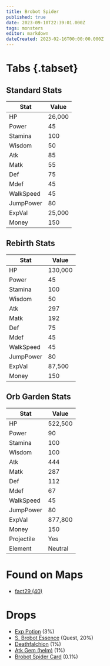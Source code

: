 ```yaml
---
title: Brobot Spider
published: true
date: 2023-09-10T22:39:01.000Z
tags: monsters
editor: markdown
dateCreated: 2023-02-16T00:00:00.000Z
---
```


# Tabs {.tabset}

## Standard Stats

|Stat|Value|
|-|-|
|HP|26,000|
|Power|45|
|Stamina|100|
|Wisdom|50|
|Atk|85|
|Matk|55|
|Def|75|
|Mdef|45|
|WalkSpeed|45|
|JumpPower|80|
|ExpVal|25,000|
|Money|150|
## Rebirth Stats

|Stat|Value|
|-|-|
|HP|130,000|
|Power|45|
|Stamina|100|
|Wisdom|50|
|Atk|297|
|Matk|192|
|Def|75|
|Mdef|45|
|WalkSpeed|45|
|JumpPower|80|
|ExpVal|87,500|
|Money|150|
## Orb Garden Stats

|Stat|Value|
|-|-|
|HP|522,500|
|Power|90|
|Stamina|100|
|Wisdom|100|
|Atk|444|
|Matk|287|
|Def|112|
|Mdef|67|
|WalkSpeed|45|
|JumpPower|80|
|ExpVal|877,800|
|Money|150|
|Projectile|Yes|
|Element|Neutral|

# Found on Maps
 * [fact29 (40)](/maps/fact29)

# Drops
 * [Exp Potion](/items/exp-potion) (3%)
 * [S. Brobot Essence](/items/s-brobot-essence) (Quest, 20%)
 * [Deathfalchion](/items/deathfalchion) (1%)
 * [Atk Gem (helm)](/items/atk-gem-helm) (1%)
 * [Brobot Spider Card](/items/brobot-spider-card) (0.1%)
